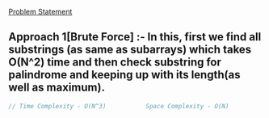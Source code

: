 [Problem Statement](https://leetcode.com/problems/longest-palindromic-substring/)

## Approach 1[Brute Force] :- In this, first we find all substrings (as same as subarrays) which takes O(N^2) time and then check substring for palindrome and keeping up with its length(as well as maximum).

```cpp
// Time Complexity - O(N^3)           Space Complexity - O(N)
```
